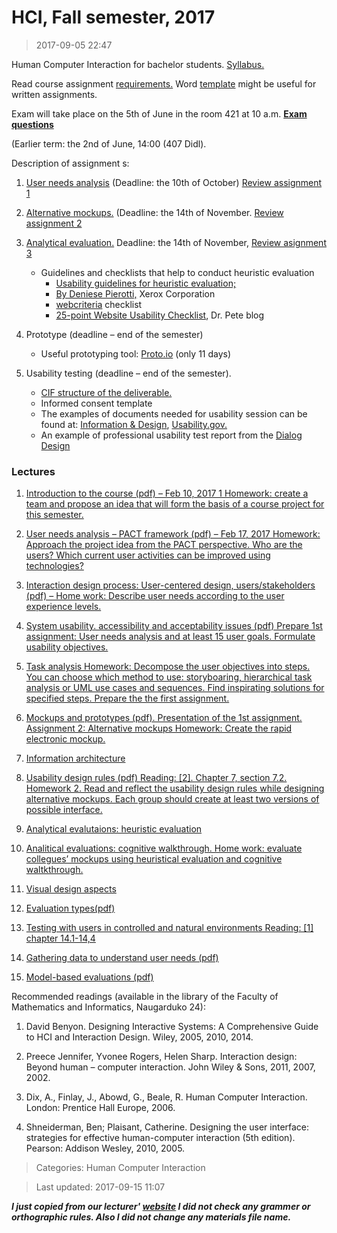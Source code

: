 # HCI, Fall semester, 2017

>2017-09-05 22:47

Human Computer Interaction for bachelor students. [Syllabus.]()

Read course assignment [requirements.]() Word [template]() might be useful for written assignments.

Exam will take place on the 5th of June in the room 421 at 10 a.m.   [**Exam questions**]()

(Earlier term: the 2nd of June, 14:00 (407 Didl).

Description of assignment s:

1. [User needs analysis]() (Deadline: the 10th of October) [Review assignment 1]()

2. [Alternative mockups.]() (Deadline: the 14th of November. [Review assignment 2]()

3. [Analytical evaluation.]() Deadline: the 14th of November,  [Review asignment 3]()
    * Guidelines and checklists that help to conduct heuristic evaluation
      * [Usability guidelines for heuristic evaluation;]()
      * [By Deniese Pierotti,]()  Xerox Corporation
      * [webcriteria]() checklist
      * [25-point Website Usability Checklist](), Dr. Pete blog

4. Prototype (deadline – end of the semester)
    * Useful prototyping tool: [Proto.io]() (only 11 days)

5. Usability testing (deadline – end of the semester).
    * [CIF structure of the deliverable.]()
    * Informed consent template
    * The examples of documents needed for usability session can be found at: [Information & Design](), [Usability.gov.]()
    * An example of professional usability test report from the [Dialog Design]()



### Lectures

1. [Introduction to the course (pdf) – Feb 10, 2017
1 Homework:  create a team and propose an idea that will form the basis of a course project for this semester.](https://github.com/devcan/Vilnius-University-2017-Autumn/blob/master/Human-Computer-Interaction/Materials/1_introduction2017.pdf)

2. [User needs analysis – PACT framework (pdf) – Feb 17, 2017
Homework: Approach the project idea from the PACT perspective. Who are the users? Which current user activities can be improved using technologies?](https://github.com/devcan/Vilnius-University-2017-Autumn/blob/master/Human-Computer-Interaction/Materials/2_PACT.pdf)

3. [Interaction design process: User-centered design, users/stakeholders (pdf) –
Home work: Describe user needs according to the user experience levels.](https://github.com/devcan/Vilnius-University-2017-Autumn/blob/master/Human-Computer-Interaction/Materials/3_user_centered_design.pdf)

4. [System usability. accessibility and acceptability issues (pdf)
Prepare 1st assignment: User needs analysis and at least 15 user goals. Formulate usability objectives.](https://github.com/devcan/Vilnius-University-2017-Autumn/blob/master/Human-Computer-Interaction/Materials/4-usability_acessibility_acceptability.pdf)

5. [Task analysis
Homework: Decompose the user objectives into steps. You can choose which method to use: storyboaring, hierarchical task analysis or UML use cases and sequences. Find inspirating solutions for specified steps. Prepare the the first assignment.](https://github.com/devcan/Vilnius-University-2017-Autumn/blob/master/Human-Computer-Interaction/Materials/5_task-analysis_mockups-2016.pdf)

6. [Mockups and prototypes (pdf).
Presentation of the 1st assignment.
Assignment 2: Alternative mockups
Homework: Create the rapid electronic mockup.](https://github.com/devcan/Vilnius-University-2017-Autumn/blob/master/Human-Computer-Interaction/Materials/6_prototyping.pdf)

7. [Information architecture](https://github.com/devcan/Vilnius-University-2017-Autumn/blob/master/Human-Computer-Interaction/Materials/7_Information_architecture.pdf) 

8. [Usability design rules (pdf)
Reading: [2]. Chapter 7, section 7.2.
Homework 2. Read and reflect the usability design rules while designing alternative mockups. Each group should create at least two versions of possible interface.](https://github.com/devcan/Vilnius-University-2017-Autumn/blob/master/Human-Computer-Interaction/Materials/3_Design_rules.pdf)

9. [Analytical evalutaions: heuristic evaluation](https://github.com/devcan/Vilnius-University-2017-Autumn/blob/master/Human-Computer-Interaction/Materials/9_Heuristical_evaluation-2017.pdf)

10. [Analitical evaluations: cognitive walkthrough.
Home work: evaluate collegues’ mockups using heuristical evaluation and cognitive waltkthrough.](https://github.com/devcan/Vilnius-University-2017-Autumn/blob/master/Human-Computer-Interaction/Materials/9-CW.pdf)

11. [Visual design aspects](https://github.com/devcan/Vilnius-University-2017-Autumn/blob/master/Human-Computer-Interaction/Materials/12_Visual_design_principles.pdf)

12. [Evaluation types(pdf)](https://github.com/devcan/Vilnius-University-2017-Autumn/blob/master/Human-Computer-Interaction/Materials/10_introducing_evaluation.pdf)

13. [Testing with users in  controlled and natural environments
Reading: [1] chapter 14.1-14,4](https://github.com/devcan/Vilnius-University-2017-Autumn/blob/master/Human-Computer-Interaction/Materials/14_Evaluation_studiescontrolled_and_natural_settings.pdf)

14. [Gathering data to understand user needs (pdf)](https://github.com/devcan/Vilnius-University-2017-Autumn/blob/master/Human-Computer-Interaction/Materials/3-Needsfinding.pdf)

15. [Model-based evaluations (pdf)](https://github.com/devcan/Vilnius-University-2017-Autumn/blob/master/Human-Computer-Interaction/Materials/15_Model-based-evalulations2017.pdf)

Recommended readings (available in the library of the Faculty of Mathematics and Informatics, Naugarduko 24):

1. David Benyon. Designing Interactive Systems: A Comprehensive Guide to HCI and Interaction Design. Wiley, 2005, 2010, 2014.

2. Preece Jennifer, Yvonee Rogers, Helen Sharp. Interaction design: Beyond human – computer interaction. John Wiley & Sons, 2011, 2007, 2002.

3. Dix, A., Finlay, J., Abowd, G., Beale, R. Human Computer Interaction. London: Prentice Hall Europe, 2006.

4. Shneiderman, Ben; Plaisant, Catherine. Designing the user interface: strategies for effective human-computer interaction (5th edition). Pearson: Addison Wesley, 2010, 2005.


>Categories: Human Computer Interaction

>Last updated: 2017-09-15 11:07

***I just copied from our lecturer' [website](http://web.vu.lt/mif/k.lapin/hci-fall-semester-2017/ "Kristina Lapin Website") I did not check any grammer or orthographic rules. Also I did not change any materials file name.***  
